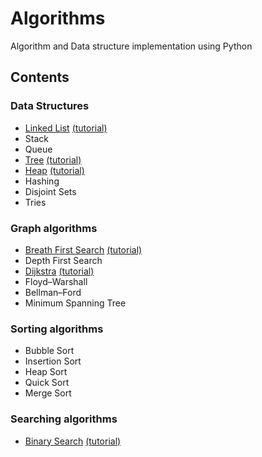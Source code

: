 # **Algorithms**
Algorithm and Data structure implementation using Python

## **Contents**
### **Data Structures**
-  [Linked List](https://github.com/s1s1ty/Python-Algorithms/tree/master/data-structures/LinkedList) [(tutorial)](https://www.hackerearth.com/practice/data-structures/linked-list/singly-linked-list/tutorial/)
-  Stack
-  Queue
- [Tree](https://github.com/s1s1ty/Python-Algorithms/tree/master/data-structures/Tree) [(tutorial)](https://www.hackerearth.com/practice/data-structures/trees/binary-search-tree/tutorial/)
- [Heap](https://github.com/s1s1ty/Python-Algorithms/tree/master/data-structures/Heap) [(tutorial)](https://www.hackerearth.com/practice/data-structures/trees/heapspriority-queues/tutorial/)
- Hashing
- Disjoint Sets
- Tries
### **Graph algorithms**
- [Breath First Search](https://github.com/s1s1ty/Python-Algorithms/tree/master/graph/BFS) [(tutorial)](https://www.hackerearth.com/practice/algorithms/graphs/breadth-first-search/tutorial/)
- Depth First Search
- [Dijkstra](https://github.com/s1s1ty/Python-Algorithms/tree/master/graph/Dijkstra) [(tutorial)](https://www.hackerearth.com/practice/algorithms/graphs/shortest-path-algorithms/tutorial/)
- Floyd–Warshall
- Bellman–Ford
- Minimum Spanning Tree

### **Sorting algorithms**
- Bubble Sort
- Insertion Sort
- Heap Sort
- Quick Sort
- Merge Sort

### **Searching algorithms**
- [Binary Search](https://github.com/s1s1ty/Python-Algorithms/tree/master/searching/BinarySearch) [(tutorial)](https://www.hackerearth.com/practice/algorithms/searching/binary-search/tutorial/)
